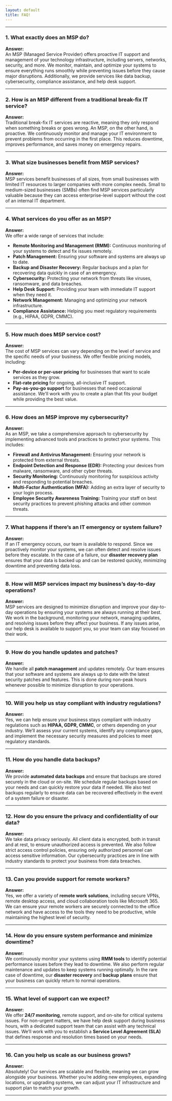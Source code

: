 ```yaml
---
layout: default
title: FAQ!
---
```


---

### **1. What exactly does an MSP do?**
**Answer:**  
An MSP (Managed Service Provider) offers proactive IT support and management of your technology infrastructure, including servers, networks, security, and more. We monitor, maintain, and optimize your systems to ensure everything runs smoothly while preventing issues before they cause major disruptions. Additionally, we provide services like data backup, cybersecurity, compliance assistance, and help desk support.

---

### **2. How is an MSP different from a traditional break-fix IT service?**
**Answer:**  
Traditional break-fix IT services are reactive, meaning they only respond when something breaks or goes wrong. An MSP, on the other hand, is proactive. We continuously monitor and manage your IT environment to prevent problems from occurring in the first place. This reduces downtime, improves performance, and saves money on emergency repairs.

---

### **3. What size businesses benefit from MSP services?**
**Answer:**  
MSP services benefit businesses of all sizes, from small businesses with limited IT resources to larger companies with more complex needs. Small to medium-sized businesses (SMBs) often find MSP services particularly valuable because they can access enterprise-level support without the cost of an internal IT department.

---

### **4. What services do you offer as an MSP?**
**Answer:**  
We offer a wide range of services that include:
   - **Remote Monitoring and Management (RMM):** Continuous monitoring of your systems to detect and fix issues remotely.
   - **Patch Management:** Ensuring your software and systems are always up to date.
   - **Backup and Disaster Recovery:** Regular backups and a plan for recovering data quickly in case of an emergency.
   - **Cybersecurity:** Protecting your network from threats like viruses, ransomware, and data breaches.
   - **Help Desk Support:** Providing your team with immediate IT support when they need it.
   - **Network Management:** Managing and optimizing your network infrastructure.
   - **Compliance Assistance:** Helping you meet regulatory requirements (e.g., HIPAA, GDPR, CMMC).

---

### **5. How much does MSP service cost?**
**Answer:**  
The cost of MSP services can vary depending on the level of service and the specific needs of your business. We offer flexible pricing models, including:
   - **Per-device or per-user pricing** for businesses that want to scale services as they grow.
   - **Flat-rate pricing** for ongoing, all-inclusive IT support.
   - **Pay-as-you-go support** for businesses that need occasional assistance.
We'll work with you to create a plan that fits your budget while providing the best value.

---

### **6. How does an MSP improve my cybersecurity?**
**Answer:**  
As an MSP, we take a comprehensive approach to cybersecurity by implementing advanced tools and practices to protect your systems. This includes:
   - **Firewall and Antivirus Management:** Ensuring your network is protected from external threats.
   - **Endpoint Detection and Response (EDR):** Protecting your devices from malware, ransomware, and other cyber threats.
   - **Security Monitoring:** Continuously monitoring for suspicious activity and responding to potential breaches.
   - **Multi-Factor Authentication (MFA):** Adding an extra layer of security to your login process.
   - **Employee Security Awareness Training:** Training your staff on best security practices to prevent phishing attacks and other common threats.

---

### **7. What happens if there’s an IT emergency or system failure?**
**Answer:**  
If an IT emergency occurs, our team is available to respond. Since we proactively monitor your systems, we can often detect and resolve issues before they escalate. In the case of a failure, our **disaster recovery plan** ensures that your data is backed up and can be restored quickly, minimizing downtime and preventing data loss.

---

### **8. How will MSP services impact my business’s day-to-day operations?**
**Answer:**  
MSP services are designed to minimize disruption and improve your day-to-day operations by ensuring your systems are always running at their best. We work in the background, monitoring your network, managing updates, and resolving issues before they affect your business. If any issues arise, our help desk is available to support you, so your team can stay focused on their work.

---

### **9. How do you handle updates and patches?**
**Answer:**  
We handle all **patch management** and updates remotely. Our team ensures that your software and systems are always up to date with the latest security patches and features. This is done during non-peak hours whenever possible to minimize disruption to your operations.

---

### **10. Will you help us stay compliant with industry regulations?**
**Answer:**  
Yes, we can help ensure your business stays compliant with industry regulations such as **HIPAA, GDPR, CMMC**, or others depending on your industry. We’ll assess your current systems, identify any compliance gaps, and implement the necessary security measures and policies to meet regulatory standards.

---

### **11. How do you handle data backups?**
**Answer:**  
We provide **automated data backups** and ensure that backups are stored securely in the cloud or on-site. We schedule regular backups based on your needs and can quickly restore your data if needed. We also test backups regularly to ensure data can be recovered effectively in the event of a system failure or disaster.

---

### **12. How do you ensure the privacy and confidentiality of our data?**
**Answer:**  
We take data privacy seriously. All client data is encrypted, both in transit and at rest, to ensure unauthorized access is prevented. We also follow strict access control policies, ensuring only authorized personnel can access sensitive information. Our cybersecurity practices are in line with industry standards to protect your business from data breaches.

---

### **13. Can you provide support for remote workers?**
**Answer:**  
Yes, we offer a variety of **remote work solutions**, including secure VPNs, remote desktop access, and cloud collaboration tools like Microsoft 365. We can ensure your remote workers are securely connected to the office network and have access to the tools they need to be productive, while maintaining the highest level of security.

---

### **14. How do you ensure system performance and minimize downtime?**
**Answer:**  
We continuously monitor your systems using **RMM tools** to identify potential performance issues before they lead to downtime. We also perform regular maintenance and updates to keep systems running optimally. In the rare case of downtime, our **disaster recovery** and **backup plans** ensure that your business can quickly return to normal operations.

---

### **15. What level of support can we expect?**
**Answer:**  
We offer **24/7 monitoring**, remote support, and on-site for critical systems issues. For non-urgent matters, we have help desk support during business hours, with a dedicated support team that can assist with any technical issues. We’ll work with you to establish a **Service Level Agreement (SLA)** that defines response and resolution times based on your needs.

---

### **16. Can you help us scale as our business grows?**
**Answer:**  
Absolutely! Our services are scalable and flexible, meaning we can grow alongside your business. Whether you’re adding new employees, expanding locations, or upgrading systems, we can adjust your IT infrastructure and support plan to match your growth.

---
